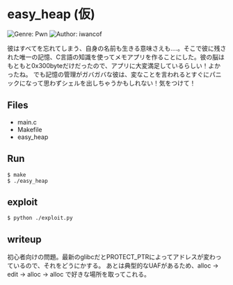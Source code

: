 # easy_heap (仮)
![Genre: Pwn](https://img.shields.io/badge/genre-pwn-brightgreen?style=for-the-badge)
![Author: iwancof](https://img.shields.io/badge/author-iwancof-lightgrey?style=for-the-badge)

彼はすべてを忘れてしまう、自身の名前も生きる意味さえも....。そこで彼に残された唯一の記憶、C言語の知識を使ってメモアプリを作ることにした。彼の脳はもともと0x300byteだけだったので、アプリに大変満足しているらしい！よかったね。
でも記憶の管理がガバガバな彼は、変なことを言われるとすぐにパニックになって思わずシェルを出しちゃうかもしれない！気をつけて！

## Files
- main.c
- Makefile
- easy_heap

## Run
```
$ make
$ ./easy_heap
```

## exploit
```
$ python ./exploit.py
```

## writeup

初心者向けの問題。最新のglibcだとPROTECT_PTRによってアドレスが変わっているので、それをどうにかする。
あとは典型的なUAFがあるため、alloc -> edit -> alloc -> alloc で好きな場所を取ってこれる。


